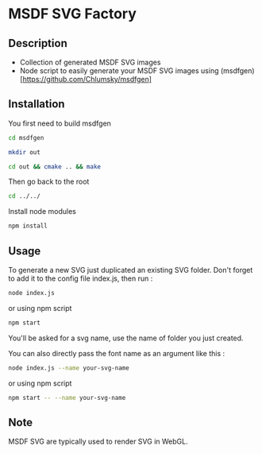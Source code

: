 # MSDF SVG Factory

## Description

- Collection of generated MSDF SVG images 
- Node script to easily generate your MSDF SVG images using (msdfgen)[https://github.com/Chlumsky/msdfgen]

## Installation

You first need to build msdfgen

```bash
cd msdfgen
```

```bash
mkdir out
```

```bash
cd out && cmake .. && make
```

Then go back to the root

```bash
cd ../../
```

Install node modules

```bash
npm install
```

## Usage

To generate a new SVG just duplicated an existing SVG folder. Don't forget to add it to the config file index.js, then run :

```bash
node index.js
```

or using npm script

```bash
npm start
```

You'll be asked for a svg name, use the name of folder you just created.

You can also directly pass the font name as an argument like this :

```bash
node index.js --name your-svg-name
```

or using npm script

```bash
npm start -- --name your-svg-name
```

## Note

MSDF SVG are typically used to render SVG in WebGL.
